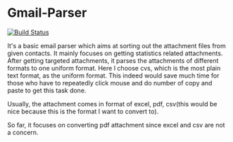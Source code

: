 Gmail-Parser
============
[![Build Status](https://travis-ci.org/luo149/gmail-parser.svg?branch=master)](https://travis-ci.org/luo149/gmail-parser)

It's a basic email parser which aims at sorting out the attachment files from given contacts. It mainly focuses on getting statistics related attachments. After getting targeted attachments, it parses the attachments of different formats to one uniform format. Here I choose cvs, which is the most plain text format, as the uniform format. This indeed would save much time for those who have to repeatedly click mouse and do number of copy and paste to get this task done.

Usually, the attachment comes in format of excel, pdf, csv(this would be nice because this is the format I want to convert to).

So far, it focuses on converting pdf attachment since excel and csv are not a concern.